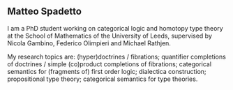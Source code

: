 ## Matteo Spadetto

I am a PhD student working on categorical logic and homotopy type theory at the School of Mathematics of the University of Leeds, supervised by Nicola Gambino, Federico Olimpieri and Michael Rathjen.

My research topics are: (hyper)doctrines / fibrations; quantifier completions of doctrines / simple (co)product completions of fibrations; categorical semantics for (fragments of) first order logic; dialectica construction; propositional type theory; categorical semantics for type theories.
